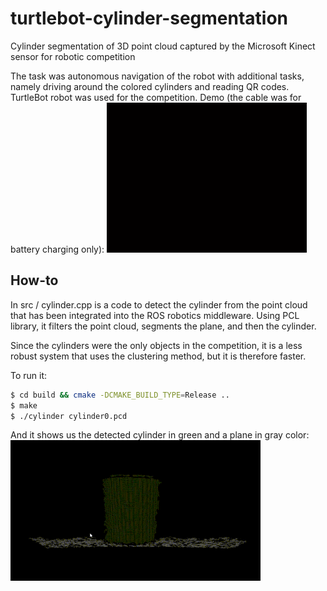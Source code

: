 # turtlebot-cylinder-segmentation
Cylinder segmentation of 3D point cloud captured by the Microsoft Kinect sensor for robotic competition

The task was autonomous navigation of the robot with additional tasks, namely driving around the colored cylinders and reading QR codes. TurtleBot robot was used for the competition. Demo (the cable was for battery charging only):
<img src="videos/demo_optimized.gif" alt="Demonstration" width="320">


## How-to
In src / cylinder.cpp is a code to detect the cylinder from the point cloud that has been integrated into the ROS robotics middleware. Using PCL library, it filters the point cloud, segments the plane, and then the cylinder. 

Since the cylinders were the only objects in the competition, it is a less robust system that uses the clustering method, but it is therefore faster.

To run it:
```bash
$ cd build && cmake -DCMAKE_BUILD_TYPE=Release ..
$ make
$ ./cylinder cylinder0.pcd
```

And it shows us the detected cylinder in green and a plane in gray color:
<img src="videos/result_optimized.gif" alt="Result" width="400">